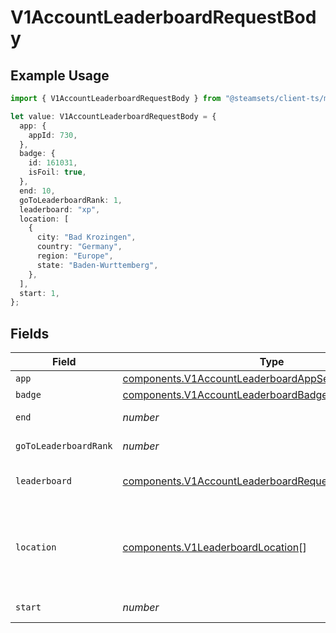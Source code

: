 # V1AccountLeaderboardRequestBody

## Example Usage

```typescript
import { V1AccountLeaderboardRequestBody } from "@steamsets/client-ts/models/components";

let value: V1AccountLeaderboardRequestBody = {
  app: {
    appId: 730,
  },
  badge: {
    id: 161031,
    isFoil: true,
  },
  end: 10,
  goToLeaderboardRank: 1,
  leaderboard: "xp",
  location: [
    {
      city: "Bad Krozingen",
      country: "Germany",
      region: "Europe",
      state: "Baden-Wurttemberg",
    },
  ],
  start: 1,
};
```

## Fields

| Field                                                                                                                          | Type                                                                                                                           | Required                                                                                                                       | Description                                                                                                                    | Example                                                                                                                        |
| ------------------------------------------------------------------------------------------------------------------------------ | ------------------------------------------------------------------------------------------------------------------------------ | ------------------------------------------------------------------------------------------------------------------------------ | ------------------------------------------------------------------------------------------------------------------------------ | ------------------------------------------------------------------------------------------------------------------------------ |
| `app`                                                                                                                          | [components.V1AccountLeaderboardAppSearch](../../models/components/v1accountleaderboardappsearch.md)                           | :heavy_minus_sign:                                                                                                             | N/A                                                                                                                            |                                                                                                                                |
| `badge`                                                                                                                        | [components.V1AccountLeaderboardBadgeSearch](../../models/components/v1accountleaderboardbadgesearch.md)                       | :heavy_minus_sign:                                                                                                             | N/A                                                                                                                            |                                                                                                                                |
| `end`                                                                                                                          | *number*                                                                                                                       | :heavy_minus_sign:                                                                                                             | The end index                                                                                                                  | 10                                                                                                                             |
| `goToLeaderboardRank`                                                                                                          | *number*                                                                                                                       | :heavy_minus_sign:                                                                                                             | The rank to go to                                                                                                              | 1                                                                                                                              |
| `leaderboard`                                                                                                                  | [components.V1AccountLeaderboardRequestBodyLeaderboard](../../models/components/v1accountleaderboardrequestbodyleaderboard.md) | :heavy_check_mark:                                                                                                             | The leaderboard to get                                                                                                         | xp                                                                                                                             |
| `location`                                                                                                                     | [components.V1LeaderboardLocation](../../models/components/v1leaderboardlocation.md)[]                                         | :heavy_minus_sign:                                                                                                             | The location(s)to get the leaderboard for, otherwise global                                                                    |                                                                                                                                |
| `start`                                                                                                                        | *number*                                                                                                                       | :heavy_minus_sign:                                                                                                             | The start index                                                                                                                | 1                                                                                                                              |
